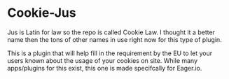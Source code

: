 # Cookie-Jus

Jus is Latin for law so the repo is called Cookie Law. I thought it a better name then the tons of other names in use right now for this type of plugin. 

This is a plugin that will help fill in the requirement by the EU to let your users known about the usage of your cookies on site. While many apps/plugins for this exist, this one is made specifcally for Eager.io. 
